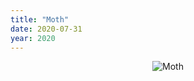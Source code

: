 ```yaml
---
title: "Moth"
date: 2020-07-31
year: 2020
---
```


<div align="center">
<img src="{{ '/files/2020/06/moth-2020-06.jpg' | relative_url }}" alt="Moth"/>
</div>

